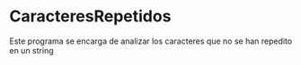 # CaracteresRepetidos
Este programa se encarga de analizar los caracteres que no se han repedito en un string
